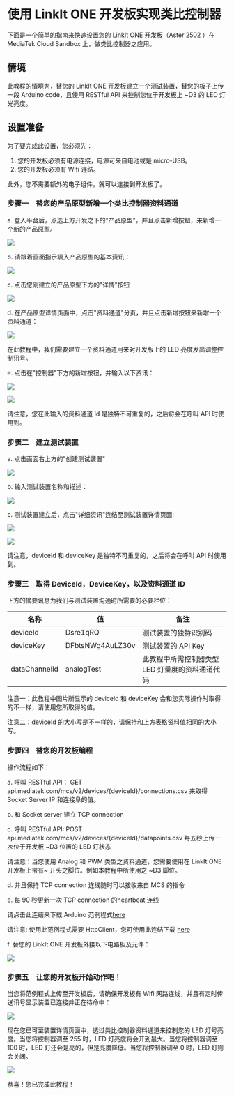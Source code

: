 # 使用 LinkIt ONE 开发板实现类比控制器


下面是一个简单的指南来快速设置您的 LinkIt ONE 开发板（Aster 2502 ）在 MediaTek Cloud Sandbox 上，做类比控制器之应用。

## 情境

此教程的情境为，替您的 LinkIt ONE 开发板建立一个测试装置，替您的板子上传一段 Arduino code，且使用 RESTful API 来控制您位于开发板上 ~D3 的 LED 灯光亮度。

## 设置准备

为了要完成此设置，您必须先：

1. 您的开发板必须有电源连接，电源可来自电池或是 micro-USB。
2. 您的开发板必须有 Wifi 连结。


此外，您不需要额外的电子组件，就可以连接到开发板了。

### 步骤一　替您的产品原型新增一个类比控制器资料通道

a. 登入平台后，点选上方开发之下的"产品原型"，并且点击新增按钮，来新增一个新的产品原型。


![](../images/Linkit_ONE/img_linkitone_02.png)

b. 请跟着画面指示填入产品原型的基本资讯：

![](../images/Linkit_ONE/img_linkitone_03.png)


c. 点击您刚建立的产品原型下方的"详情"按钮

![](../images/Linkit_ONE/img_linkitone_04.png)

d. 在产品原型详情页面中，点击"资料通道"分页，并且点击新增按钮来新增一个资料通道：

![](../images/Linkit_ONE/img_linkitone_05.png)

在此教程中，我们需要建立一个资料通道用来对开发版上的 LED 亮度发出调整控制讯号。

e. 点击在"控制器"下方的新增按钮，并输入以下资讯：

![](../images/Linkit_ONE/img_linkitone_08.png)

![](../images/Linkit_ONE/img_linkitone_19.png)

 请注意，您在此输入的资料通道 Id 是独特不可重复的，之后将会在呼叫 API 时使用到。


### 步骤二　建立测试装置

a. 点击画面右上方的"创建测试装置"

![](../images/Linkit_ONE/img_linkitone_11.png)

b. 输入测试装置名称和描述：

![](../images/Linkit_ONE/img_linkitone_20.png)

c. 测试装置建立后，点击"详细资讯"连结至测试装置详情页面:

![](../images/Linkit_ONE/img_linkitone_13.png)

![](../images/Linkit_ONE/img_linkitone_21.png)


请注意，deviceId 和 deviceKey 是独特不可重复的，之后将会在呼叫 API 时使用到。

### 步骤三　取得 DeviceId，DeviceKey，以及资料通道 ID

下方的摘要讯息为我们与测试装置沟通时所需要的必要栏位：

| 名称 | 值 | 备注 |
| -- | -- | -- |
| deviceId | Dsre1qRQ | 测试装置的独特识别码 |
| deviceKey | DFbtsNWg4AuLZ30v | 测试装置的 API Key |
| dataChannelId | analogTest | 此教程中所需控制器类型 LED 灯量度的资料通道代码 |

注意一：此教程中图片所显示的 deviceId 和 deviceKey 会和您实际操作时取得的不一样，请使用您所取得的值。

注意二：deviceId 的大小写是不一样的，请保持和上方表格资料值相同的大小写。

### 步骤四　替您的开发板编程

操作流程如下：

a. 呼叫 RESTful API：
GET api.mediatek.com/mcs/v2/devices/{deviceId}/connections.csv
来取得 Socket Server IP 和连接阜的值。

b. 和 Socket server 建立 TCP connection

c. 呼叫 RESTful API:
POST api.mediatek.com/mcs/v2/devices/{deviceId}/datapoints.csv
每五秒上传一次位于开发板 ~D3 位置的 LED 灯状态

请注意：当您使用 Analog 和 PWM 类型之资料通道，您需要使用在 LinkIt ONE 开发板上带有~ 开头之脚位。例如本教程中所使用之 ~D3 脚位。

d. 并且保持 TCP connection 连线随时可以接收来自 MCS 的指令

e. 每 90 秒更新一次 TCP connection 的heartbeat 连线

请点击此连结来下载 Arduino 范例程式[here](https://raw.githubusercontent.com/Mediatek-Cloud/MCS/master/source_code/linkit_sample_ino.ino)

请注意:
使用此范例程式需要 HttpClient，您可使用此连结下载
[here](https://github.com/amcewen/HttpClient/releases)

f. 替您的 LinkIt ONE 开发板外接以下电路板及元件：

![](../images/Linkit_ONE/img_linkitone_23.jpg)

### 步骤五　让您的开发板开始动作吧！

当您将范例程式上传至开发板后，请确保开发板有 Wifi 网路连线，并且有定时传送讯号显示装置已连接并正在待命中：

![](../images/Linkit_ONE/img_linkitone_15.JPG)

现在您已可至装置详情页面中，透过类比控制器资料通道来控制您的 LED 灯号亮度。当您将控制器调至 255 时，LED 灯亮度将会开到最大。当您将控制器调至 100 时，LED 灯还会是亮的，但是亮度降低。当您将控制器调至 0 时，LED 灯则会关闭。


![](../images/Linkit_ONE/img_linkitone_22.png)


恭喜！您已完成此教程！

